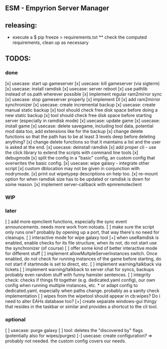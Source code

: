 ## ESM - Empyrion Server Manager


## releasing:
* execute a $ pip freeze > requirements.txt
** check the computed requirements, clean up as necessary

## TODOS:
### done
[x] usecase: start up gameserver
[x] usecase: kill gameserver (via sigterm)
[x] usecase: install ramdisk
[x] usecase: server reboot
[x] use pathlib instead of os.path wherever possible
[x] implement regular ram2mirror sync
[x] usecase: stop gameserver properly
[x] implement DI
[x] add ram2mirror synchronizer
[x] usecase: create incremental backup
[x] usecase: create manual static backup
[x] tool should check free disk space before doing a new static backup
[x] tool should check free disk space before starting server (especially in ramdisk mode)
[x] usecase: update game
[x] usecase: install game
[x] usecase: delete savegame, including tool data, potential mod data too, add extensions like for the backup
[x] change delete functions so that the path has to be at least 3 levels deep before deleting anything?
[x] change delete functions so that it maintains a list and the user is asked at the end.
[x] usecase: deinstall ramdisk
[x] add proper cli - use the click library to extend the scripts with command line tools
[x] debugmode
[x] split the config in a "basic" config, an custom config that overwrites the basic config.
[x] usecase: wipe galaxy - integrate other script
[x] custom dblocation may not be given in conjunction with nodrymode.
[x] print out wipetypep descriptions on help too.
[x] re-mount option for when ramdisk size has to be updated or ramdisk is down for some reason.
[x] implement server-callback with epmremoteclient

### WIP


### later
[ ] add more epmclient functions, especially the sync event announcements. needs more work from notoats.
[ ] make sure the script only runs one? probably by opening up a port, that way there's no need for cleanups.
[ ] interactive mode for wipe galaxy tool
[+] when useRamdisk is enabled, enable checks for its file structure, when its not, do not start use the synchronizer (of course)
[ ] offer some kind of better interactive mode for different stuff
[ ] implement allowMultpleServerInstances switch. Once enabled, do not check for running instances of the game before starting, do not start if startmode is set to direct, etc.
[ ] implement warning/talkback via tickets
[ ] implement warning/talkback to server chat for syncs, backups probably even random stuff with funny hamster sentences.
[ ] integrity check: checks if things fit together (e.g. dedicated.yaml config), our own config when running multiple instances, etc.
    * or adapt config to dedicated.yaml, especially when paths change. probably as a sanity check implementation
[ ] wipes from the wipetool should appear in cb:wipes? Do i need to alter EAHs database too?
[+] create separate windows-gui thingy that resides in the taskbar or similar and provides a shortcut to the cli tool.

### optional
[ ] usecase: purge galaxy
[ ] tool: deletes the "discovered by" flags (potentially also for wipes/purges)
[-] usecase: create configuration? => probably not needed. the custom config covers our needs.
